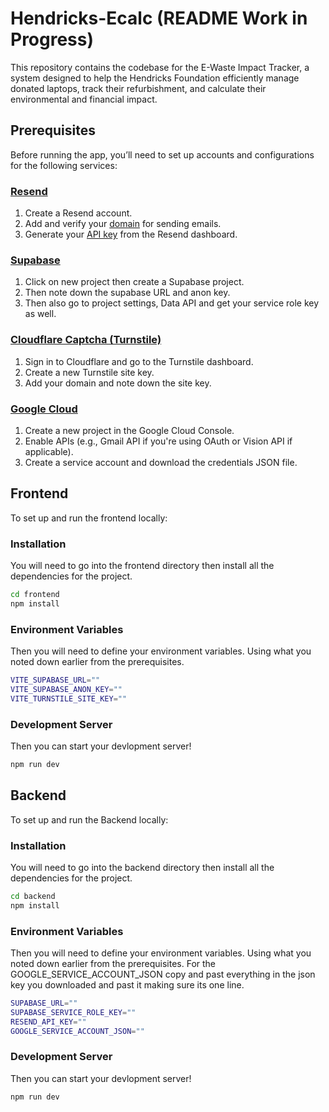 # Hendricks-Ecalc (README Work in Progress)
This repository contains the codebase for the E-Waste Impact Tracker, a system designed to help the Hendricks Foundation efficiently manage donated laptops, track their refurbishment, and calculate their environmental and financial impact.

## Prerequisites

Before running the app, you’ll need to set up accounts and configurations for the following services:

### [Resend](https://resend.com)

1. Create a Resend account.
2. Add and verify your [domain](https://resend.com/docs/dashboard/domains/introduction) for sending emails.
3. Generate your [API key](https://resend.com/docs/dashboard/api-keys/introduction) from the Resend dashboard.

### [Supabase](https://supabase.com)

1. Click on new project then create a Supabase project.
2. Then note down the supabase URL and anon key.
3. Then also go to project settings, Data API and get your service role key as well.

### [Cloudflare Captcha (Turnstile)](https://www.cloudflare.com/application-services/products/turnstile/)

1. Sign in to Cloudflare and go to the Turnstile dashboard.
2. Create a new Turnstile site key.
3. Add your domain and note down the site key.

### [Google Cloud](https://cloud.google.com)

1. Create a new project in the Google Cloud Console.
2. Enable APIs (e.g., Gmail API if you're using OAuth or Vision API if applicable).
3. Create a service account and download the credentials JSON file.

## Frontend

To set up and run the frontend locally:

### Installation

You will need to go into the frontend directory then install all the dependencies for the project.

```bash
cd frontend
npm install
```

### Environment Variables

Then you will need to define your environment variables. Using what you noted down earlier from the prerequisites.

```bash
VITE_SUPABASE_URL=""
VITE_SUPABASE_ANON_KEY=""
VITE_TURNSTILE_SITE_KEY=""
```

### Development Server

Then you can start your devlopment server!

```bash
npm run dev
```

## Backend

To set up and run the Backend locally:

### Installation

You will need to go into the backend directory then install all the dependencies for the project.

```bash
cd backend
npm install
```

### Environment Variables

Then you will need to define your environment variables. Using what you noted down earlier from the prerequisites. For the GOOGLE_SERVICE_ACCOUNT_JSON copy and past everything in the json key you downloaded and past it making sure its one line.

```bash
SUPABASE_URL=""
SUPABASE_SERVICE_ROLE_KEY=""
RESEND_API_KEY=""
GOOGLE_SERVICE_ACCOUNT_JSON=""
```

### Development Server

Then you can start your devlopment server!

```bash
npm run dev
```


